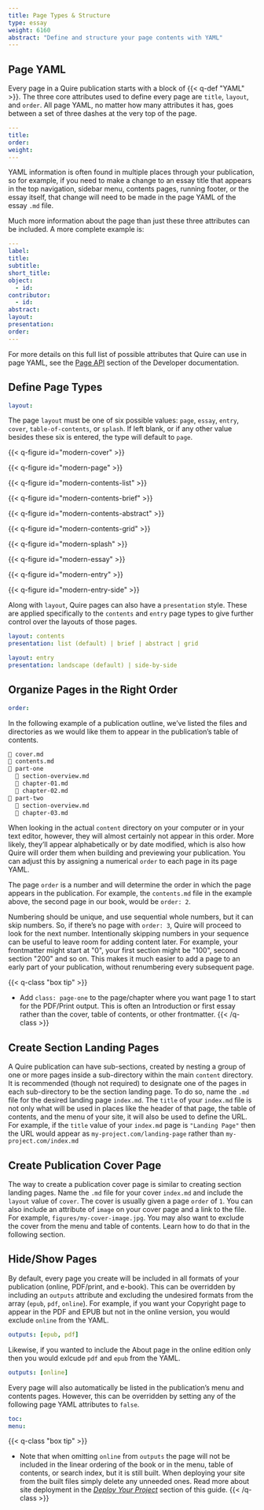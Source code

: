 ```yaml
---
title: Page Types & Structure
type: essay
weight: 6160
abstract: "Define and structure your page contents with YAML"
---
```


## Page YAML

Every page in a Quire publication starts with a block of {{< q-def "YAML" >}}. The three core attributes used to define every page are `title`, `layout`, and `order`. All page YAML, no matter how many attributes it has, goes between a set of three dashes at the very top of the page.

```yaml
---
title:
order:
weight:
---
```

YAML information is often found in multiple places through your publication, so for example, if you need to make a change to an essay title that appears in the top navigation, sidebar menu, contents pages, running footer, or the essay itself, that change will need to be made in the page YAML of the essay `.md` file.

Much more information about the page than just these three attributes can be included. A more complete example is:

```yaml
---
label:
title:
subtitle:
short_title:
object:
  - id:
contributor:
  - id:
abstract:
layout:
presentation:
order:
---
```

For more details on this full list of possible attributes that Quire can use in page YAML, see the [Page API](/docs-v1/for-developers/#page-api) section of the Developer documentation.

## Define Page Types

```yaml
layout:
```

The page `layout` must be one of six possible values: `page`, `essay`, `entry`, `cover`, `table-of-contents`, or `splash`. If left blank, or if any other value besides these six is entered, the type will default to `page`.

{{< q-figure id="modern-cover" >}}

{{< q-figure id="modern-page" >}}

{{< q-figure id="modern-contents-list" >}}

{{< q-figure id="modern-contents-brief" >}}

{{< q-figure id="modern-contents-abstract" >}}

{{< q-figure id="modern-contents-grid" >}}

{{< q-figure id="modern-splash" >}}

{{< q-figure id="modern-essay" >}}

{{< q-figure id="modern-entry" >}}

{{< q-figure id="modern-entry-side" >}}

Along with `layout`, Quire pages can also have a `presentation` style. These are applied specifically to the `contents` and `entry` page types to give further control over the layouts of those pages.

```yaml
layout: contents
presentation: list (default) | brief | abstract | grid
```

```yaml
layout: entry
presentation: landscape (default) | side-by-side
```

## Organize Pages in the Right Order

```yaml
order:
```

In the following example of a publication outline, we’ve listed the files and directories as we would like them to appear in the publication’s table of contents.

```md
📄 cover.md
📄 contents.md
📁 part-one
  📄 section-overview.md
  📄 chapter-01.md
  📄 chapter-02.md
📁 part-two
  📄 section-overview.md
  📄 chapter-03.md
```

When looking in the actual `content` directory on your computer or in your text editor, however, they will almost certainly not appear in this order. More likely, they’ll appear alphabetically or by date modified, which is also how Quire will order them when building and previewing your publication. You can adjust this by assigning a numerical `order` to each page in its page YAML.

The page `order` is a number and will determine the order in which the page appears in the publication. For example, the `contents.md` file in the example above, the second page in our book, would be `order: 2`.

Numbering should be unique, and use sequential whole numbers, but it can skip numbers. So, if there’s no page with `order: 3`, Quire will proceed to look for the next number. Intentionally skipping numbers in your sequence can be useful to leave room for adding content later. For example, your frontmatter might start at "0", your first section might be "100", second section "200" and so on. This makes it much easier to add a page to an early part of your publication, without renumbering every subsequent page.

{{< q-class "box tip" >}}
- Add `class: page-one` to the page/chapter where you want page 1 to start for the PDF/Print output. This is often an Introduction or first essay rather than the cover, table of contents, or other frontmatter.
{{< /q-class >}}

## Create Section Landing Pages

A Quire publication can have sub-sections, created by nesting a group of one or more pages inside a sub-directory within the main `content` directory. It is recommended (though not required) to designate one of the pages in each sub-directory to be the section landing page. To do so, name the `.md` file for the desired landing page `index.md`. The `title` of your `index.md` file is not only what will be used in places like the header of that page, the table of contents, and the menu of your site, it will also be used to define the URL. For example, if the `title` value of your `index.md` page is `"Landing Page"` then the URL would appear as `my-project.com/landing-page` rather than `my-project.com/index.md`

## Create Publication Cover Page

The way to create a publication cover page is similar to creating section landing pages. Name the `.md` file for your cover `index.md` and include the `layout` value of `cover`. The cover is usually given a page `order` of `1`. You can also include an attribute of `image` on your cover page and a link to the file. For example, `figures/my-cover-image.jpg`. You may also want to exclude the cover from the menu and table of contents. Learn how to do that in the following section.

## Hide/Show Pages

By default, every page you create will be included in all formats of your publication (online, PDF/print, and e-book). This can be overridden by including an `outputs` attribute and excluding the undesired formats from the array (`epub`, `pdf`, `online`). For example, if you want your Copyright page to appear in the PDF and EPUB but not in the online version, you would exclude `online` from the YAML.

```YAML
outputs: [epub, pdf]
```
Likewise, if you wanted to include the About page in the online edition only then you would exlcude `pdf` and `epub` from the YAML. 

```yaml
outputs: [online]
```

Every page will also automatically be listed in the publication’s menu and contents pages. However, this can be overridden by setting any of the following page YAML attributes to `false`.

```yaml
toc:
menu:
```

{{< q-class "box tip" >}}
- Note that when omitting `online` from `outputs` the page will not be included in the linear ordering of the book or in the menu, table of contents, or search index, but it is still built. When deploying your site from the built files simply delete any unneeded ones. Read more about site deployment in the [*Deploy Your Project*](/docs-v1/site-deploy/) section of this guide.
{{< /q-class >}}
